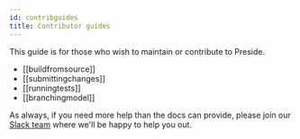 ```yaml
---
id: contribguides
title: Contributor guides
---
```


This guide is for those who wish to maintain or contribute to Preside.

* [[buildfromsource]]
* [[submittingchanges]]
* [[runningtests]]
* [[branchingmodel]]

As always, if you need more help than the docs can provide, please join our [Slack team](https://presidecms-slack.herokuapp.com) where we'll be happy to help you out.

<script async defer src="https://presidecms-slack.herokuapp.com/slackin.js?large"></script>